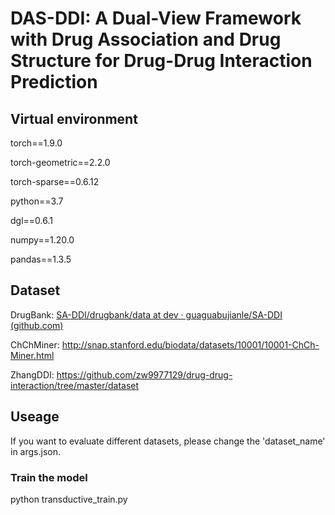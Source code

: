 # DAS-DDI: A Dual-View Framework with Drug Association and Drug Structure for Drug-Drug Interaction Prediction

## Virtual environment

torch==1.9.0

torch-geometric==2.2.0

torch-sparse==0.6.12

python==3.7

dgl==0.6.1 

numpy==1.20.0 

pandas==1.3.5

## Dataset

DrugBank: [SA-DDI/drugbank/data at dev · guaguabujianle/SA-DDI (github.com)](https://github.com/guaguabujianle/SA-DDI/tree/dev/drugbank/data)

ChChMiner: http://snap.stanford.edu/biodata/datasets/10001/10001-ChCh-Miner.html

ZhangDDI: https://github.com/zw9977129/drug-drug-interaction/tree/master/dataset

## Useage

If you want to evaluate different datasets, please change the 'dataset_name' in args.json.

### Train the model

python transductive_train.py


